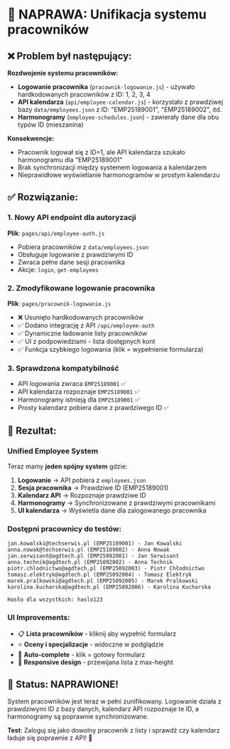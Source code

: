 # 🔧 NAPRAWA: Unifikacja systemu pracowników

## ❌ Problem był następujący:

**Rozdwojenie systemu pracowników:**
- **Logowanie pracownika** (`pracownik-logowanie.js`) - używało hardkodowanych pracowników z ID: 1, 2, 3, 4
- **API kalendarza** (`api/employee-calendar.js`) - korzystało z prawdziwej bazy `data/employees.json` z ID: "EMP25189001", "EMP25189002", itd.
- **Harmonogramy** (`employee-schedules.json`) - zawierały dane dla obu typów ID (mieszanina)

**Konsekwencje:**
- Pracownik logował się z ID=1, ale API kalendarza szukało harmonogramu dla "EMP25189001"
- Brak synchronizacji między systemem logowania a kalendarzem
- Nieprawidłowe wyświetlanie harmonogramów w prostym kalendarzu

## ✅ Rozwiązanie:

### 1. **Nowy API endpoint dla autoryzacji**
**Plik**: `pages/api/employee-auth.js`
- Pobiera pracowników z `data/employees.json` 
- Obsługuje logowanie z prawdziwymi ID
- Zwraca pełne dane sesji pracownika
- Akcje: `login`, `get-employees`

### 2. **Zmodyfikowane logowanie pracownika**
**Plik**: `pages/pracownik-logowanie.js`
- ❌ Usunięto hardkodowanych pracowników
- ✅ Dodano integrację z API `/api/employee-auth`
- ✅ Dynamiczne ładowanie listy pracowników
- ✅ UI z podpowiedziami - lista dostępnych kont
- ✅ Funkcja szybkiego logowania (klik = wypełnienie formularza)

### 3. **Sprawdzona kompatybilność**
- API logowania zwraca `EMP25189001` ✅
- API kalendarza rozpoznaje `EMP25189001` ✅
- Harmonogramy istnieją dla `EMP25189001` ✅
- Prosty kalendarz pobiera dane z prawdziwego ID ✅

## 🚀 Rezultat:

### **Unified Employee System**
Teraz mamy **jeden spójny system** gdzie:

1. **Logowanie** → API pobiera z `employees.json`
2. **Sesja pracownika** → Prawdziwe ID (EMP25189001)
3. **Kalendarz API** → Rozpoznaje prawdziwe ID
4. **Harmonogramy** → Synchronizowane z prawdziwymi pracownikami
5. **UI kalendarza** → Wyświetla dane dla zalogowanego pracownika

### **Dostępni pracownicy do testów:**
```
jan.kowalski@techserwis.pl (EMP25189001) - Jan Kowalski
anna.nowak@techserwis.pl (EMP25189002) - Anna Nowak  
jan.serwisant@agdtech.pl (EMP25092001) - Jan Serwisant
anna.technik@agdtech.pl (EMP25092002) - Anna Technik
piotr.chlodnictwo@agdtech.pl (EMP25092003) - Piotr Chłodnictwo
tomasz.elektryk@agdtech.pl (EMP25092004) - Tomasz Elektryk
marek.pralkowski@agdtech.pl (EMP25092005) - Marek Pralkowski
karolina.kucharska@agdtech.pl (EMP25092006) - Karolina Kucharska

Hasło dla wszystkich: haslo123
```

### **UI Improvements:**
- 📋 **Lista pracowników** - kliknij aby wypełnić formularz
- ⭐ **Oceny i specjalizacje** - widoczne w podglądzie
- 🔄 **Auto-complete** - klik = gotowy formularz
- 📱 **Responsive design** - przewijana lista z max-height

## 🎯 Status: **NAPRAWIONE!**

System pracowników jest teraz w pełni zunifikowany. Logowanie działa z prawdziwymi ID z bazy danych, kalendarz API rozpoznaje te ID, a harmonogramy są poprawnie synchronizowane.

**Test**: Zaloguj się jako dowolny pracownik z listy i sprawdź czy kalendarz ładuje się poprawnie z API! 🚀